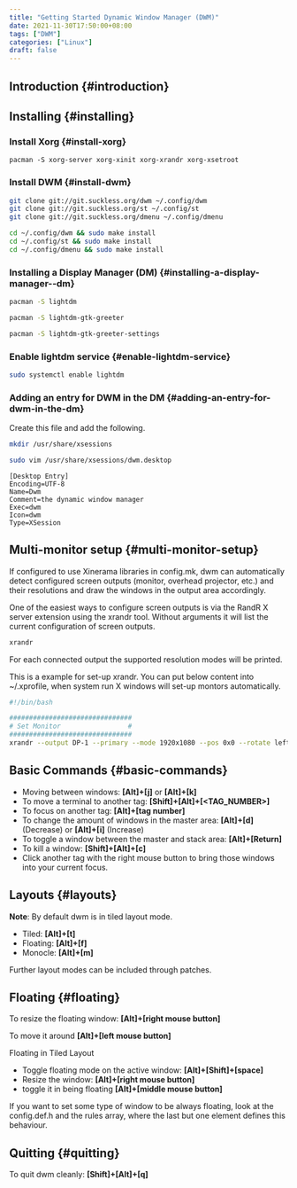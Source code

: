 ```yaml
---
title: "Getting Started Dynamic Window Manager (DWM)"
date: 2021-11-30T17:50:00+08:00
tags: ["DWM"]
categories: ["Linux"]
draft: false
---
```


## Introduction {#introduction}


## Installing {#installing}


### Install Xorg {#install-xorg}

```console
pacman -S xorg-server xorg-xinit xorg-xrandr xorg-xsetroot
```


### Install DWM {#install-dwm}

```bash
git clone git://git.suckless.org/dwm ~/.config/dwm
git clone git://git.suckless.org/st ~/.config/st
git clone git://git.suckless.org/dmenu ~/.config/dmenu
```

```bash
cd ~/.config/dwm && sudo make install
cd ~/.config/st && sudo make install
cd ~/.config/dmenu && sudo make install
```


### Installing a Display Manager (DM) {#installing-a-display-manager--dm}

```bash
pacman -S lightdm

pacman -S lightdm-gtk-greeter

pacman -S lightdm-gtk-greeter-settings
```


### Enable lightdm service {#enable-lightdm-service}

```bash
sudo systemctl enable lightdm
```


### Adding an entry for DWM in the DM {#adding-an-entry-for-dwm-in-the-dm}

Create this file and add the following.

```bash
mkdir /usr/share/xsessions

sudo vim /usr/share/xsessions/dwm.desktop
```

```file
[Desktop Entry]
Encoding=UTF-8
Name=Dwm
Comment=the dynamic window manager
Exec=dwm
Icon=dwm
Type=XSession
```


## Multi-monitor setup {#multi-monitor-setup}

If configured to use Xinerama libraries in config.mk, dwm can automatically detect configured screen outputs (monitor, overhead projector, etc.) and their resolutions and draw the windows in the output area accordingly.

One of the easiest ways to configure screen outputs is via the RandR X server extension using the xrandr tool. Without arguments it will list the current configuration of screen outputs.

```bash
xrandr
```

For each connected output the supported resolution modes will be printed.

This is a example for set-up xrandr. You can put below content into ~/.xprofile, when system run X windows will set-up montors automatically.

```bash
#!/bin/bash

###############################
# Set Monitor                 #
###############################
xrandr --output DP-1 --primary --mode 1920x1080 --pos 0x0 --rotate left --output HDMI-1 --mode 2560x1440 --pos 1080x0 --rotate normal --output DVI-D-1 --off
```


## Basic Commands {#basic-commands}

-   Moving between windows: **[Alt]+[j]** or **[Alt]+[k]**
-   To move a terminal to another tag: **[Shift]+[Alt]+[<TAG\_NUMBER>]**
-   To focus on another tag: **[Alt]+[tag number]**
-   To change the amount of windows in the master area: **[Alt]+[d]** (Decrease) or **[Alt]+[i]** (Increase)
-   To toggle a window between the master and stack area: **[Alt]+[Return]**
-   To kill a window: **[Shift]+[Alt]+[c]**
-   Click another tag with the right mouse button to bring those windows into your current focus.


## Layouts {#layouts}

**Note**: By default dwm is in tiled layout mode.

-   Tiled: **[Alt]+[t]**
-   Floating: **[Alt]+[f]**
-   Monocle: **[Alt]+[m]**

Further layout modes can be included through patches.


## Floating {#floating}

To resize the floating window: **[Alt]+[right mouse button]**

To move it around **[Alt]+[left mouse button]**

Floating in Tiled Layout

-   Toggle floating mode on the active window: **[Alt]+[Shift]+[space]**
-   Resize the window: **[Alt]+[right mouse button]**
-   toggle it in being floating **[Alt]+[middle mouse button]**

If you want to set some type of window to be always floating, look at the config.def.h and the rules array, where the last but one element defines this behaviour.


## Quitting {#quitting}

To quit dwm cleanly: **[Shift]+[Alt]+[q]**
